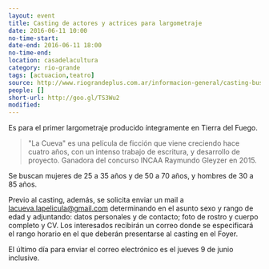 ```yaml
---
layout: event 
title: Casting de actores y actrices para largometraje
date: 2016-06-11 10:00
no-time-start: 
date-end: 2016-06-11 18:00
no-time-end: 
location: casadelacultura
category: rio-grande
tags: [actuacion,teatro]
source: http://www.riograndeplus.com.ar/informacion-general/casting-buscan-actrices-y-actores-para-participar-de-largometraje/
people: []
short-url: http://goo.gl/TS3Wu2
modified: 
---
```


Es para el primer largometraje producido íntegramente en Tierra del Fuego. 

> "La Cueva" es una película de ficción que viene creciendo hace cuatro años, con un intenso trabajo de escritura, y desarrollo de proyecto. Ganadora del concurso INCAA Raymundo Gleyzer en 2015.

Se buscan mujeres de 25 a 35 años y de 50 a 70 años, y hombres de 30 a 85 años. 

Previo al casting, además, se solicita enviar un mail a lacueva.lapelicula@gmail.com determinando en el asunto sexo y rango de edad y adjuntando: datos personales y de contacto; foto de rostro y cuerpo completo y CV. Los interesados recibirán un correo donde se especificará el rango horario en el que deberán presentarse al casting en el Foyer.

El último día para enviar el correo electrónico es el jueves 9 de junio inclusive.

